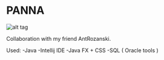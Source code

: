 # PANNA
![alt tag](https://i.imgsafe.org/59aad429c3.jpg)


Collaboration with my friend AntRozanski.

Used:
-Java
-Intellij IDE
-Java FX + CSS
-SQL ( Oracle tools )


